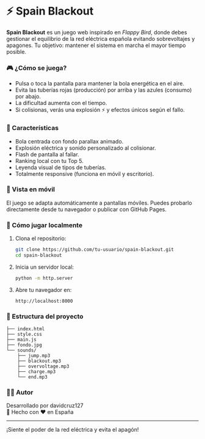 # ⚡ Spain Blackout

**Spain Blackout** es un juego web inspirado en *Flappy Bird*, donde debes gestionar el equilibrio de la red eléctrica española evitando sobrevoltajes y apagones. Tu objetivo: mantener el sistema en marcha el mayor tiempo posible.

### 🎮 ¿Cómo se juega?

- Pulsa o toca la pantalla para mantener la bola energética en el aire.
- Evita las tuberías rojas (producción) por arriba y las azules (consumo) por abajo.
- La dificultad aumenta con el tiempo.
- Si colisionas, verás una explosión ⚡ y efectos únicos según el fallo.

### 🧠 Características

- Bola centrada con fondo parallax animado.
- Explosión eléctrica y sonido personalizado al colisionar.
- Flash de pantalla al fallar.
- Ranking local con tu Top 5.
- Leyenda visual de tipos de tuberías.
- Totalmente responsive (funciona en móvil y escritorio).

### 📱 Vista en móvil

El juego se adapta automáticamente a pantallas móviles. Puedes probarlo directamente desde tu navegador o publicar con GitHub Pages.

### 🚀 Cómo jugar localmente

1. Clona el repositorio:
   ```bash
   git clone https://github.com/tu-usuario/spain-blackout.git
   cd spain-blackout
   ```

2. Inicia un servidor local:
   ```bash
   python -m http.server
   ```

3. Abre tu navegador en:
   ```
   http://localhost:8000
   ```

### 📂 Estructura del proyecto

```
├── index.html
├── style.css
├── main.js
├── fondo.jpg
└── sounds/
    ├── jump.mp3
    ├── blackout.mp3
    ├── overvoltage.mp3
    ├── charge.mp3
    └── end.mp3
```

### 👨‍💻 Autor

Desarrollado por davidcruz127  
📍 Hecho con ❤️ en España

---

¡Siente el poder de la red eléctrica y evita el apagón!
